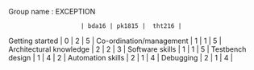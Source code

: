 Group name : EXCEPTION



                        | bda16 | pk1815 | 	tht216 |
Getting started | 0 | 2 | 5 |
 Co-ordination/management | 1 | 1 | 5 |
 Architectural knowledge | 2 | 2 | 3 |
 Software skills | 1 | 1 | 5 |
 Testbench design | 1 | 4 | 2 |
 Automation skills | 2 | 1 | 4 |
 Debugging | 2 | 1 | 4 |
